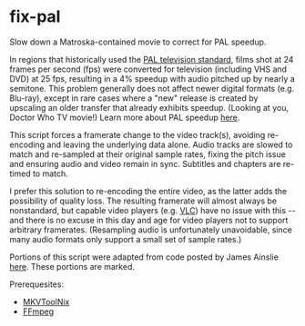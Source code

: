 # fix-pal

Slow down a Matroska-contained movie to correct for PAL speedup.

In regions that historically used the
[PAL television standard](https://en.wikipedia.org/wiki/PAL), films shot at 24
frames per second (fps) were converted for television (including VHS and DVD)
at 25 fps, resulting in a 4% speedup with audio pitched up by nearly a
semitone. This problem generally does not affect newer digital formats (e.g.
Blu-ray), except in rare cases where a "new" release is created by upscaling an
older transfer that already exhibits speedup. (Looking at you, Doctor Who TV
movie!) Learn more about PAL speedup
[here](https://en.wikipedia.org/wiki/576i#PAL_speed-up).

This script forces a framerate change to the video track(s), avoiding
re-encoding and leaving the underlying data alone. Audio tracks are slowed to
match and re-sampled at their original sample rates, fixing the pitch issue and
ensuring audio and video remain in sync. Subtitles and chapters are re-timed to
match.

I prefer this solution to re-encoding the entire video, as the latter adds the
possibility of quality loss. The resulting framerate will almost always be
nonstandard, but capable video players (e.g. [VLC](https://www.videolan.org/vlc/index.html))
have no issue with this -- and there is no excuse in this day and age for video
players not to support arbitrary framerates. (Resampling audio is unfortunately
unavoidable, since many audio formats only support a small set of sample rates.)

Portions of this script were adapted from code posted by James Ainslie
[here](https://blog.delx.net.au/2016/05/fixing-pal-speedup-and-how-film-and-video-work/comment-page-1/#comment-100160). These portions are marked.

Prerequesites:
- [MKVToolNix](https://mkvtoolnix.download)
- [FFmpeg](https://ffmpeg.org)
